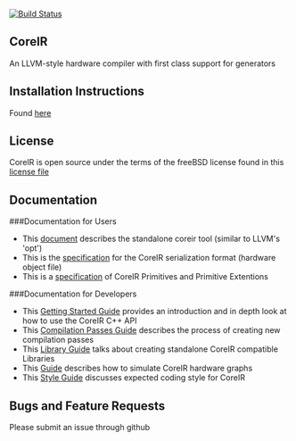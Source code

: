 [![Build Status](https://travis-ci.org/rdaly525/coreir.svg?branch=master)](https://travis-ci.org/rdaly525/coreir)

## CoreIR
  An LLVM-style hardware compiler with first class support for generators

## Installation Instructions
  Found [here](INSTALL.md)

## License
  CoreIR is open source under the terms of the freeBSD license found in this [license file](LICENSE.txt)

## Documentation
###Documentation for Users
  * This [document](doc/StandaloneCoreIR.md) describes the standalone coreir tool (similar to LLVM's 'opt')
  * This is the [specification](doc/JsonSpec.md) for the CoreIR serialization format (hardware object file)
  * This is a [specification](doc/coreirprims.csv) of CoreIR Primitives and Primitive Extentions

###Documentation for Developers
  * This [Getting Started Guide](doc/GettingStarted.md) provides an introduction and in depth look at how to use the CoreIR C++ API
  * This [Compilation Passes Guide](doc/WritingPasses.md) describes the process of creating new compilation passes
  * This [Library Guide](doc/LibraryGuide.md) talks about creating standalone CoreIR compatible Libraries
  * This [Guide](doc/Simulator.md) describes how to simulate CoreIR hardware graphs
  * This [Style Guide](doc/Style.md) discusses expected coding style for CoreIR

## Bugs and Feature Requests
Please submit an issue through github
